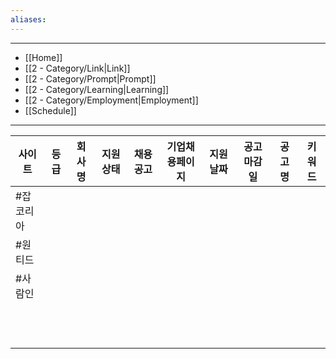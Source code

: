 ```yaml
---
aliases:
---
```


---
- [[Home]]
- [[2 - Category/Link|Link]]
- [[2 - Category/Prompt|Prompt]]
- [[2 - Category/Learning|Learning]]
- [[2 - Category/Employment|Employment]]
- [[Schedule]]
---

| 사이트   | 등급  | 회사명 | 지원 상태 | 채용 공고 | 기업채용페이지 | 지원 날짜 | 공고 마감일 | 공고명 | 키워드 |
| ----- | --- | --- | ----- | ----- | ------- | ----- | ------ | --- | --- |
| #잡코리아 |     |     |       |       |         |       |        |     |     |
| #원티드  |     |     |       |       |         |       |        |     |     |
| #사람인  |     |     |       |       |         |       |        |     |     |
|       |     |     |       |       |         |       |        |     |     |
|       |     |     |       |       |         |       |        |     |     |
|       |     |     |       |       |         |       |        |     |     |
|       |     |     |       |       |         |       |        |     |     |
|       |     |     |       |       |         |       |        |     |     |
|       |     |     |       |       |         |       |        |     |     |
|       |     |     |       |       |         |       |        |     |     |
|       |     |     |       |       |         |       |        |     |     |
|       |     |     |       |       |         |       |        |     |     |
|       |     |     |       |       |         |       |        |     |     |
|       |     |     |       |       |         |       |        |     |     |
|       |     |     |       |       |         |       |        |     |     |


